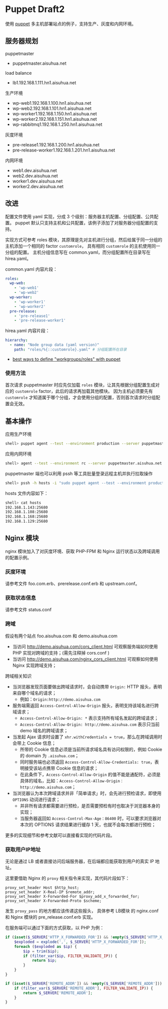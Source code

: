 # Puppet Draft2

使用 [puppet](https://puppet.com/) 多主机部署站点的例子，支持生产、灰度和内网环境。

## 服务器规划

puppetmaster
 
- puppetmaster.aisuhua.net

load balance

- lb1.192.168.1.111.hn1.aisuhua.net

生产环境

- wp-web1.192.168.1.100.hn1.aisuhua.net
- wp-web2.192.168.1.101.hn1.aisuhua.net 
- wp-worker1.192.168.1.150.hn1.aisuhua.net
- wp-worker2.192.168.1.151.hn1.aisuhua.net
- wp-rabbitmq1.192.168.1.250.hn1.aisuhua.net

灰度环境

- pre-release1.192.168.1.200.hn1.aisuhua.net
- pre-release-worker1.192.168.1.201.hn1.aisuhua.net

内网环境

- web1.dev.aisuhua.net
- web2.dev.aisuhua.net
- worker1.dev.aisuhua.net
- worker2.dev.aisuhua.net

## 改进

配置文件使用 yaml 实现，分成 3 个级别：服务器主机配置、分组配置、公共配置。
puppet 默认只支持主机和公共配置，该例子添加了对服务器分组配置的支持。

实现方式可参考 roles 模块，其原理是先对主机进行分组，然后给属于同一分组的主机添加一个相同的 factor `customrole`，
具有相同 `customrole` 的主机使用同一分组的配置。
主机分组信息写在 common.yaml，而分组配置所在目录写在 hirea.yaml。

common.yaml 内容片段：

```yaml
roles:
  wp-web:
    - 'wp-web1'
    - 'wp-web2'
  wp-worker:
    - 'wp-worker1'
    - 'wp-worker2'
  pre-release:
    - 'pre-release1'
    - 'pre-release-worker1'
```

hirea.yaml 内容片段：

```yaml
hierarchy:
  - name: "Node group data (yaml version)" 
    path: "roles/%{::customrole}.yaml" # 分组配置所在目录
```

- [best ways to define "workgroups/roles" with puppet](https://www.reddit.com/r/Puppet/comments/4m1ny6/best_ways_to_define_workgroupsroles_with_puppet/)

### 使用方法

首次请求 puppetmaster 时应先仅加载 `roles` 模块，让其先根据分组配置生成对应的 `customrole` factor，此后的请求再加载其他模块。
因为主机必须要先有 `customrole` 才知道属于哪个分组，才会使用分组的配置，否则首次请求时分组配置会无效。

## 基本操作

应用生产环境

```sh
shell> puppet agent --test --environment production --server puppetmaster.aisuhua.net
```

应用内网环境

```sh
shell> agent --test --environment rc --server puppetmaster.aisuhua.net
```

puppetmaster 端也可以利用 pssh 等工具批量登录远程主机并执行拉取操作

```sh
shell> pssh -h hosts -i "sudo puppet agent --test --environment production --server puppetmaster.aisuhua.net"
```

hosts 文件内容如下：

```sh
shell> cat hosts
192.168.1.143:25680
192.168.1.108:25680
192.168.1.168:25680
192.168.1.129:25680
```

## Nginx 模块

nginx 模块加入了对灰度环境、获取 PHP-FPM 和 Nginx 运行状态以及跨域调用的配置示例。

### 灰度环境

请参考文件 foo.com.erb、prerelease.conf.erb 和 upstream.conf。

### 获取状态信息

请参考文件 status.conf 

### 跨域

假设有两个站点 foo.aisuhua.com 和 demo.aisuhua.com

- 当访问 http://demo.aisuhua.com/cors_client.html 可观察服务端如何使用 PHP 实现对跨域的支持；(需先注释掉 cors.conf )
- 当访问 http://demo.aisuhua.com/nginx_cors_client.html 可观察如何使用 Nginx 实现跨域支持；

跨域相关知识

- 当浏览器发现页面要做出跨域请求时，会自动携带 `Origin:` HTTP 报头，表明来自哪个域名的请求；
    - 例如：`Origin:http://demo.aisuhua.com`
- 服务端需返回 `Access-Control-Allow-Origin` 报头，表明支持该域名进行跨域请求；
    - `Access-Control-Allow-Origin: *` 表示支持所有域名发起的跨域请求；
    - `Access-Control-Allow-Origin: http://demo.aisuhua.com` 表示只当前 demo 域名的跨域请求；
- 当发起 Ajax 请求时设置了 `xhr.withCredentials = true`，那么在跨域调用时会带上 Cookie 信息；
    - 所带的 Cookie 信息必须是当前所请求域名具有访问权限的，例如 Cookie 的 domain 为 `.aisuhua.com`；
    - 同时服务端也必须返回 `Access-Control-Allow-Credentials: true`，表明接受该站点携带 Cookie 信息的请求；
    - 在此条件下，`Access-Control-Allow-Origin` 的值不能是通配符，必须是具体的域名，比如：`Access-Control-Allow-Origin：http://demo.aisuhua.com`；
- 当浏览器认为本次跨域请求并非「简单请求」时，会先进行预检请求，即使用 `OPTIONS` 动词进行请求；
    - 并非所有请求都需要进行预检，是否需要预检有时也取决于浏览器本身的实现；
    - 当服务器返回如 `Access-Control-Max-Age：86400` 时，可以要求浏览器对本次的 OPTIONS 请求结果进行缓存 1 天，也就不会每次都进行预检；
    
更多的实现细节和参考文献可以直接看实现的代码片段。

### 获取用户IP地址

无论是通过 LB 或者直接访问后端服务器，在后端都应能获取到用户的真实 IP 地址。

这里要借助 Nginx 的 `proxy` 相关指令来实现，其代码片段如下：

```nginx
proxy_set_header Host $http_host;
proxy_set_header X-Real-IP $remote_addr;
proxy_set_header X-Forwarded-For $proxy_add_x_forwarded_for;
proxy_set_header X-Forwarded-Proto $scheme;
```

发生 `proxy_pass` 的地方都应该传递这些报头，
具体参考 LB模块 的 nginx.conf 和 Nginx 模块的 pre_release.conf.erb 实现。

在服务端可以通过下面的方式获取，以 PHP 为例：

```php
if (isset($_SERVER['HTTP_X_FORWARDED_FOR']) && !empty($_SERVER['HTTP_X_FORWARDED_FOR'])) {
    $exploded = explode(',', $_SERVER['HTTP_X_FORWARDED_FOR']);
    foreach ($exploded as $ip) {
        $ip = trim($ip);
        if (filter_var($ip, FILTER_VALIDATE_IP)) {
            return $ip;
        }
    }
}

if (isset($_SERVER['REMOTE_ADDR']) && !empty($_SERVER['REMOTE_ADDR'])) {
    if (filter_var($_SERVER['REMOTE_ADDR'], FILTER_VALIDATE_IP)) {
        return $_SERVER['REMOTE_ADDR'];
    }
}
```
